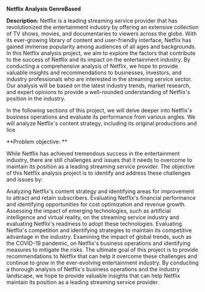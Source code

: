 **Netflix Analysis GenreBased**


**Description:** Netflix is a leading streaming service provider that has revolutionized the entertainment industry by offering an extensive collection of TV shows, movies, and documentaries to viewers across the globe. With its ever-growing library of content and user-friendly interface, Netflix has gained immense popularity among audiences of all ages and backgrounds.
In this Netflix analysis project, we aim to explore the factors that contribute to the success of Netflix and its impact on the entertainment industry. 
By conducting a comprehensive analysis of Netflix, we hope to provide valuable insights and recommendations to businesses, investors, and industry professionals who are interested in the streaming service sector. Our analysis will be based on the latest industry trends, market research, and expert opinions to provide a well-rounded understanding of Netflix's position in the industry.

In the following sections of this project, we will delve deeper into Netflix's business operations and evaluate its performance from various angles. We will analyze Netflix's content strategy, including its original productions and lice



**Problem objective: **

While Netflix has achieved tremendous success in the entertainment industry, there are still challenges and issues that it needs to overcome to maintain its position as a leading streaming service provider. The objective of this Netflix analysis project is to identify and address these challenges and issues by:

Analyzing Netflix's content strategy and identifying areas for improvement to attract and retain subscribers.
Evaluating Netflix's financial performance and identifying opportunities for cost optimization and revenue growth.
Assessing the impact of emerging technologies, such as artificial intelligence and virtual reality, on the streaming service industry and evaluating Netflix's readiness to adopt these technologies.
Evaluating Netflix's competition and identifying strategies to maintain its competitive advantage in the industry.
Examining the impact of global trends, such as the COVID-19 pandemic, on Netflix's business operations and identifying measures to mitigate the risks.
The ultimate goal of this project is to provide recommendations to Netflix that can help it overcome these challenges and continue to grow in the ever-evolving entertainment industry. By conducting a thorough analysis of Netflix's business operations and the industry landscape, we hope to provide valuable insights that can help Netflix maintain its position as a leading streaming service provider.
